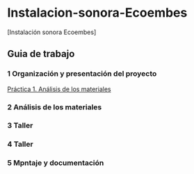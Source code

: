 # Instalacion-sonora-Ecoembes
[Instalación sonora Ecoembes] 
## Guia de trabajo

### 1 Organización y presentación del proyecto
[Práctica 1. Análisis de los materiales](materiales.md)

### 2 Análisis de los materiales

### 3 Taller

### 4 Taller

### 5 Mpntaje y documentación
